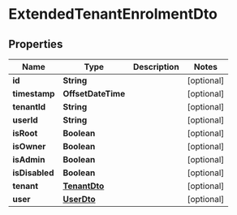 

# ExtendedTenantEnrolmentDto


## Properties

| Name | Type | Description | Notes |
|------------ | ------------- | ------------- | -------------|
|**id** | **String** |  |  [optional] |
|**timestamp** | **OffsetDateTime** |  |  [optional] |
|**tenantId** | **String** |  |  [optional] |
|**userId** | **String** |  |  [optional] |
|**isRoot** | **Boolean** |  |  [optional] |
|**isOwner** | **Boolean** |  |  [optional] |
|**isAdmin** | **Boolean** |  |  [optional] |
|**isDisabled** | **Boolean** |  |  [optional] |
|**tenant** | [**TenantDto**](TenantDto.md) |  |  [optional] |
|**user** | [**UserDto**](UserDto.md) |  |  [optional] |



